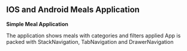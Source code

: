 ## IOS and Android Meals Application 


**Simple Meal Application** 

The application shows meals with categories and filters applied
App is packed with StackNavigation, TabNavigation and DrawerNavigation

